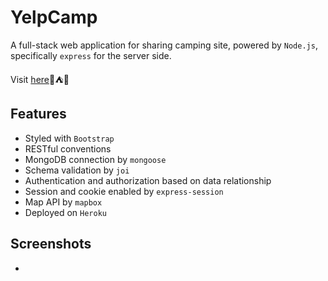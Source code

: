 # YelpCamp

A full-stack web application for sharing camping site, powered by `Node.js`, specifically `express` for the server side. 

Visit [here](https://yelpcamp-su22-nodejs-express.herokuapp.com/)🍁⛺️🎒

## Features

- Styled with `Bootstrap`
- RESTful conventions
- MongoDB connection by `mongoose`
- Schema validation by `joi`
- Authentication and authorization based on data relationship
- Session and cookie enabled by `express-session`
- Map API by `mapbox`
- Deployed on `Heroku`


## Screenshots

-
